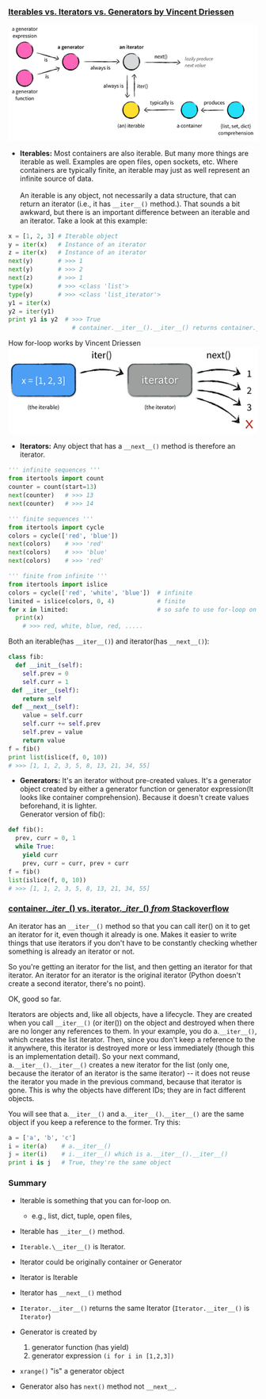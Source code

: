 ### [Iterables vs. Iterators vs. Generators by Vincent Driessen](http://nvie.com/posts/iterators-vs-generators/)
![iter_gen explanation image](/images/iter_gen.png)
* **Iterables:** Most containers are also iterable. But many more things are iterable as well. Examples are open files, open sockets, etc. Where containers are typically finite, an iterable may just as well represent an infinite source of data.</br></br>
An iterable is any object, not necessarily a data structure, that can return an iterator (i.e., it has `__iter__()` method.). That sounds a bit awkward, but there is an important difference between an iterable and an iterator. Take a look at this example:</br>
```python
x = [1, 2, 3] # Iterable object
y = iter(x)   # Instance of an iterator
z = iter(x)   # Instance of an iterator
next(y)       # >>> 1
next(y)       # >>> 2
next(z)       # >>> 1
type(x)       # >>> <class 'list'>
type(y)       # >>> <class 'list_iterator'>
y1 = iter(x)
y2 = iter(y1)
print y1 is y2  # >>> True
                  # container.__iter__().__iter__() returns container.__iter__()
```

How for-loop works by Vincent Driessen
![for-loop explanation](/images/for_loop_explanation.png)

* **Iterators:**  Any object that has a `__next__()` method is therefore an iterator.
```python
''' infinite sequences '''
from itertools import count
counter = count(start=13)
next(counter)   # >>> 13
next(counter)   # >>> 14
```
```python
''' finite sequences '''
from itertools import cycle
colors = cycle(['red', 'blue'])
next(colors)    # >>> 'red'
next(colors)    # >>> 'blue'
next(colors)    # >>> 'red'
```
```python
''' finite from infinite '''
from itertools import islice
colors = cycle(['red', 'white', 'blue'])  # infinite
limited = islice(colors, 0, 4)            # finite
for x in limited:                         # so safe to use for-loop on
  print(x)
    # >>> red, white, blue, red, .....
```
Both an iterable(has `__iter__()`) and iterator(has `__next__()`):
```python
class fib:
  def __init__(self):
    self.prev = 0
    self.curr = 1
 def __iter__(self):
    return self
 def __next__(self):
    value = self.curr
    self.curr += self.prev
    self.prev = value
    return value
f = fib()
print list(islice(f, 0, 10))
# >>> [1, 1, 2, 3, 5, 8, 13, 21, 34, 55]
```

* **Generators:** It's an iterator without pre-created values. It's a generator object created by either a generator function or generator expression(It looks like container comprehension). Because it doesn't create values beforehand, it is lighter. <br>
Generator version of fib():
```python
def fib():
  prev, curr = 0, 1
  while True:
    yield curr
    prev, curr = curr, prev + curr
f = fib()
list(islice(f, 0, 10))
# >>> [1, 1, 2, 3, 5, 8, 13, 21, 34, 55]
```

### [container.\__iter__() vs. iterator.\__iter__() *from* Stackoverflow](http://stackoverflow.com/questions/8125930/what-is-the-differences-between-container-iter-and-iterator-iter)

An iterator has an `__iter__()` method so that you can call iter() on it to get an iterator for it, even though it already is one. Makes it easier to write things that use iterators if you don't have to be constantly checking whether something is already an iterator or not.

So you're getting an iterator for the list, and then getting an iterator for that iterator. An iterator for an iterator is the original iterator (Python doesn't create a second iterator, there's no point).

OK, good so far.

Iterators are objects and, like all objects, have a lifecycle. They are created when you call `__iter__()` (or iter()) on the object and destroyed when there are no longer any references to them. In your example, you do a.`__iter__()`, which creates the list iterator. Then, since you don't keep a reference to the it anywhere, this iterator is destroyed more or less immediately (though this is an implementation detail). So your next command, a.`__iter__()`.`__iter__()` creates a new iterator for the list (only one, because the iterator of an iterator is the same iterator) -- it does not reuse the iterator you made in the previous command, because that iterator is gone. This is why the objects have different IDs; they are in fact different objects.

You will see that a.`__iter__()` and a.`__iter__()`.`__iter__()` are the same object if you keep a reference to the former. Try this:

```python
a = ['a', 'b', 'c']
i = iter(a)    # a.__iter__()
j = iter(i)    # i.__iter__() which is a.__iter__().__iter__()
print i is j   # True, they're the same object
```

### Summary
* Iterable is something that you can for-loop on.
  * e.g., list, dict, tuple, open files,
* Iterable has `__iter__()` method.
* `Iterable.\__iter__()` is Iterator.

* Iterator could be originally container or Generator
* Iterator is Iterable
* Iterator has `__next__()` method
* `Iterator.__iter__()` returns the same Iterator (`Iterator.__iter__()` is `Iterator`)

* Generator is created by
  1. generator function (has yield)
  2. generator expression `(i for i in [1,2,3])`
* `xrange()` "is" a generator object
* Generator also has `next()` method not `__next__`.
